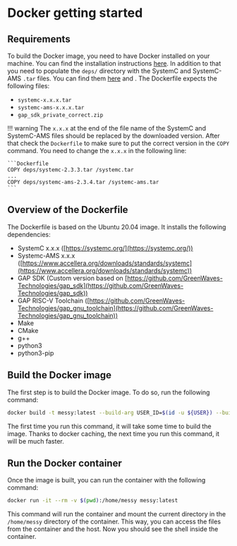 # Docker getting started

## Requirements

To build the Docker image, you need to have Docker installed on your machine. You can find the installation instructions [here](https://docs.docker.com/engine/install/). In addition to that you need to populate the `deps/` directory with the SystemC and SystemC-AMS `.tar` files. You can find them [here](https://www.accellera.org/downloads/standards/systemc) and . The Dockerfile expects the following files:

- `systemc-x.x.x.tar`
- `systemc-ams-x.x.x.tar`
- `gap_sdk_private_correct.zip`

!!! warning 
    The `x.x.x` at the end of the file name of the SystemC and SystemC-AMS files should be replaced by the downloaded version. After that check the `Dockerfile` to make sure to put the correct version in the `COPY` command. You need to change the `x.x.x` in the following line:

    ```Dockerfile
    COPY deps/systemc-2.3.3.tar /systemc.tar
    ...
    COPY deps/systemc-ams-2.3.4.tar /systemc-ams.tar
    ```

## Overview of the Dockerfile

The Dockerfile is based on the Ubuntu 20.04 image. It installs the following dependencies:

- SystemC x.x.x ([https://systemc.org/](https://systemc.org/))
- Systemc-AMS x.x.x ([https://www.accellera.org/downloads/standards/systemc](https://www.accellera.org/downloads/standards/systemc))
- GAP SDK (Custom version based on [https://github.com/GreenWaves-Technologies/gap_sdk](https://github.com/GreenWaves-Technologies/gap_sdk))
- GAP RISC-V Toolchain ([https://github.com/GreenWaves-Technologies/gap_gnu_toolchain](https://github.com/GreenWaves-Technologies/gap_gnu_toolchain))
- Make
- CMake
- g++
- python3
- python3-pip

## Build the Docker image

The first step is to build the Docker image. To do so, run the following command:

```bash
docker build -t messy:latest --build-arg USER_ID=$(id -u ${USER}) --build-arg GROUP_ID=$(id -g ${USER}) .
```

The first time you run this command, it will take some time to build the image. Thanks to docker caching, the next time you run this command, it will be much faster.

## Run the Docker container

Once the image is built, you can run the container with the following command:

```bash
docker run -it --rm -v $(pwd):/home/messy messy:latest
```

This command will run the container and mount the current directory in the `/home/messy` directory of the container. This way, you can access the files from the container and the host. Now you should see the shell inside the container.

